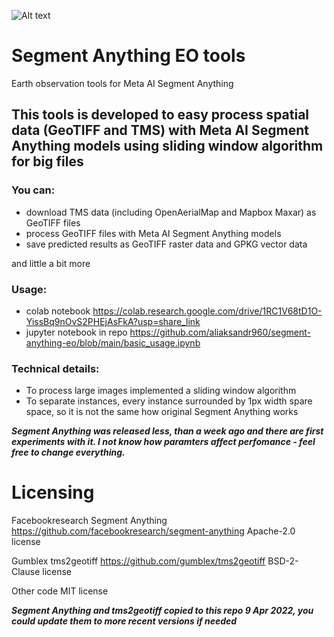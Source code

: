 
![Alt text](title_sameo.png?raw=true "Title")

# Segment Anything EO tools
Earth observation tools for Meta AI Segment Anything

## This tools is developed to easy process spatial data (GeoTIFF and TMS) with Meta AI Segment Anything models using sliding window algorithm for big files

### You can:
- download TMS data (including OpenAerialMap and Mapbox Maxar) as GeoTIFF files
- process GeoTIFF files with Meta AI Segment Anything models
- save predicted results as GeoTIFF raster data and GPKG vector data

and little a bit more

### Usage:
- colab notebook https://colab.research.google.com/drive/1RC1V68tD1O-YissBq9nOvS2PHEjAsFkA?usp=share_link
- jupyter notebook in repo https://github.com/aliaksandr960/segment-anything-eo/blob/main/basic_usage.ipynb

### Technical details:
- To process large images implemented a sliding window algorithm
- To separate instances, every instance surrounded by 1px width spare space, so it is not the same how original Segment Anything works

***Segment Anything was released less, than a week ago and there are first experiments with it. I not know how paramters affect perfomance - feel free to change everything.***

# Licensing

Facebookresearch Segment Anything https://github.com/facebookresearch/segment-anything
Apache-2.0 license 

Gumblex tms2geotiff https://github.com/gumblex/tms2geotiff
BSD-2-Clause license 

Other code MIT license

***Segment Anything and tms2geotiff copied to this repo 9 Apr 2022, you could update them to more recent versions if needed***
